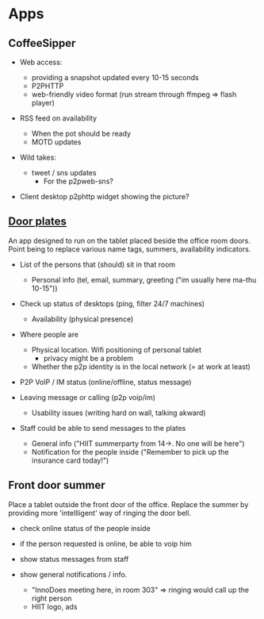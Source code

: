 # Apps #

## CoffeeSipper ##

  * Web access:
    * providing a snapshot updated every 10-15 seconds
    * P2PHTTP
    * web-friendly video format (run stream through ffmpeg => flash player)

  * RSS feed on availability
    * When the pot should be ready
    * MOTD updates

  * Wild takes:
    * tweet / sns updates
      * For the p2pweb-sns?

  * Client desktop p2phttp widget showing the picture?


## [Door plates](DoorPlates.md) ##

An app designed to run on the tablet placed beside the office room doors. Point being to replace various name tags, summers, availability indicators.

  * List of the persons that (should) sit in that room
    * Personal info (tel, email, summary, greeting ("im usually here ma-thu 10-15"))

  * Check up status of desktops (ping, filter 24/7 machines)
    * Availability (physical presence)

  * Where people are
    * Physical location. Wifi positioning of personal tablet
      * privacy might be a problem
    * Whether the p2p identity is in the local network (= at work at least)

  * P2P VoIP / IM status (online/offline, status message)

  * Leaving message or calling (p2p voip/im)
    * Usability issues (writing hard on wall, talking akward)

  * Staff could be able to send messages to the plates
    * General info ("HIIT summerparty from 14->. No one will be here")
    * Notification for the people inside ("Remember to pick up the insurance card today!")

## Front door summer ##

Place a tablet outside the front door of the office. Replace the summer by providing more 'intellligent' way of ringing the door bell.

  * check online status of the people inside

  * if the person requested is online, be able to voip him

  * show status messages from staff

  * show general notifications / info.
    * "InnoDoes meeting here, in room 303" => ringing would call up the right person
    * HIIT logo, ads